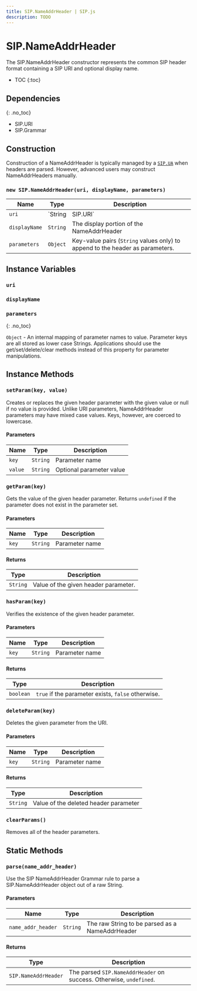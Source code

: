 ```yaml
---
title: SIP.NameAddrHeader | SIP.js
description: TODO
---
```


# SIP.NameAddrHeader

The SIP.NameAddrHeader constructor represents the common SIP header format containing a SIP URI and optional display name.

* TOC
{:toc}

<div markdown="1" class="dev">

## Dependencies
{: .no_toc}

* SIP.URI
* SIP.Grammar

</div>

## Construction

Construction of a NameAddrHeader is typically managed by a [`SIP.UA`](/api/0.5.0/ua) when headers are parsed.  However, advanced users may construct NameAddrHeaders manually.

### `new SIP.NameAddrHeader(uri, displayName, parameters)`

Name | Type | Description
-|-|-
`uri` | `String|SIP.URI` | The URI portion of the header. Strings will be parsed with `SIP.URI.parse()`
`displayName` | `String` | The display portion of the NameAddrHeader
`parameters` | `Object` | Key-value pairs (`String` values only) to append to the header as parameters.

## Instance Variables

### `uri`

### `displayName`

<div markdown="1" class="dev">

### `parameters`
{: .no_toc}

`Object` - An internal mapping of parameter names to value.  Parameter keys are all stored as lower case Strings.  Applications should use the get/set/delete/clear methods instead of this property for parameter manipulations.

</div>

## Instance Methods

### `setParam(key, value)`

Creates or replaces the given header parameter with the given value or null if no value is provided.  Unlike URI parameters, NameAddrHeader parameters may have mixed case values.  Keys, however, are coerced to lowercase.

#### Parameters

Name | Type | Description
-----|------|--------------
`key`|`String`|Parameter name
`value`|`String`|Optional parameter value

### `getParam(key)`

Gets the value of the given header parameter. Returns `undefined` if the parameter does not exist in the parameter set.

#### Parameters

Name | Type | Description
-----|------|--------------
`key`|`String`|Parameter name

#### Returns

Type | Description
-|-
`String`|Value of the given header parameter.

### `hasParam(key)`

Verifies the existence of the given header parameter.

#### Parameters

Name | Type | Description
-----|------|--------------
`key`|`String`|Parameter name

#### Returns

Type | Description
-|-
`boolean`|`true` if the parameter exists, `false` otherwise.

### `deleteParam(key)`

Deletes the given parameter from the URI.

#### Parameters

Name | Type | Description
-----|------|--------------
`key`|`String`|Parameter name

#### Returns

Type | Description
-|-
`String` | Value of the deleted header parameter

### `clearParams()`

Removes all of the header parameters.

## Static Methods

### `parse(name_addr_header)`

Use the SIP NameAddrHeader Grammar rule to parse a SIP.NameAddrHeader object out of a raw String.

#### Parameters

Name | Type | Description
-|-|-
`name_addr_header`|`String`|The raw String to be parsed as a NameAddrHeader

#### Returns

Type | Description
-|-
`SIP.NameAddrHeader`| The parsed `SIP.NameAddrHeader` on success.  Otherwise, `undefined`.
